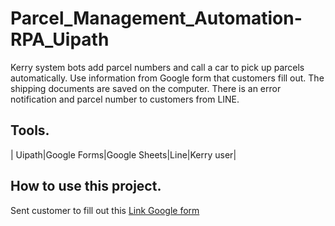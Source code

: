 # Parcel_Management_Automation-RPA_Uipath
Kerry system bots add parcel numbers and call a car to pick up parcels automatically. Use information from Google form that customers fill out.  The shipping documents are saved on the computer.  There is an error notification and parcel number to customers from LINE. 

## Tools.
| Uipath|Google Forms|Google Sheets|Line|Kerry user|

## How to use this project.
Sent customer to fill out this [Link Google form](https://link-url-here.org)
